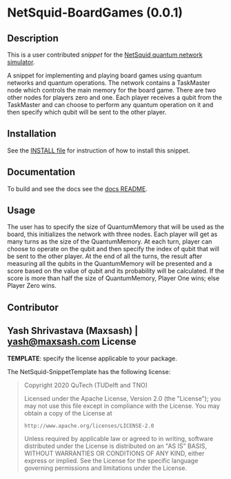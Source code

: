 NetSquid-BoardGames (0.0.1)
================================

Description
-----------

This is a user contributed _snippet_ for the [NetSquid quantum network simulator](https://netsquid.org).

A snippet for implementing and playing board games using quantum networks and quantum operations. The network contains a TaskMaster node which controls the main memory for the board game. There are two other nodes for players zero and one. Each player receives a qubit from the TaskMaster and can choose to perform any quantum operation on it and then specify which qubit will be sent to the other player. 

Installation
------------

See the [INSTALL file](INSTALL.md) for instruction of how to install this snippet.

Documentation
-------------

To build and see the docs see the [docs README](docs/README.md).

Usage
-----
The user has to specify the size of QuantumMemory that will be used as the board, this initializes the network with three nodes. Each player will get as many turns as the size of the QuantumMemory. At each turn, player can choose to operate on the qubit and then specify the index of qubit that will be sent to the other player. At the end of all the turns, the result after measuring all the qubits in the QuantumMemory will be presented and a score based on the value of qubit and its probability will be calculated. If the score is more than half the size of QuantumMemory, Player One wins; else Player Zero wins. 

Contributor
------------

Yash Shrivastava (Maxsash) | yash@maxsash.com
License
-------

**TEMPLATE**: specify the license applicable to your package.

The NetSquid-SnippetTemplate has the following license:

> Copyright 2020 QuTech (TUDelft and TNO)
>
>   Licensed under the Apache License, Version 2.0 (the "License");
>   you may not use this file except in compliance with the License.
>   You may obtain a copy of the License at
>
>     http://www.apache.org/licenses/LICENSE-2.0
>
>   Unless required by applicable law or agreed to in writing, software
>   distributed under the License is distributed on an "AS IS" BASIS,
>   WITHOUT WARRANTIES OR CONDITIONS OF ANY KIND, either express or implied.
>   See the License for the specific language governing permissions and
>   limitations under the License.
